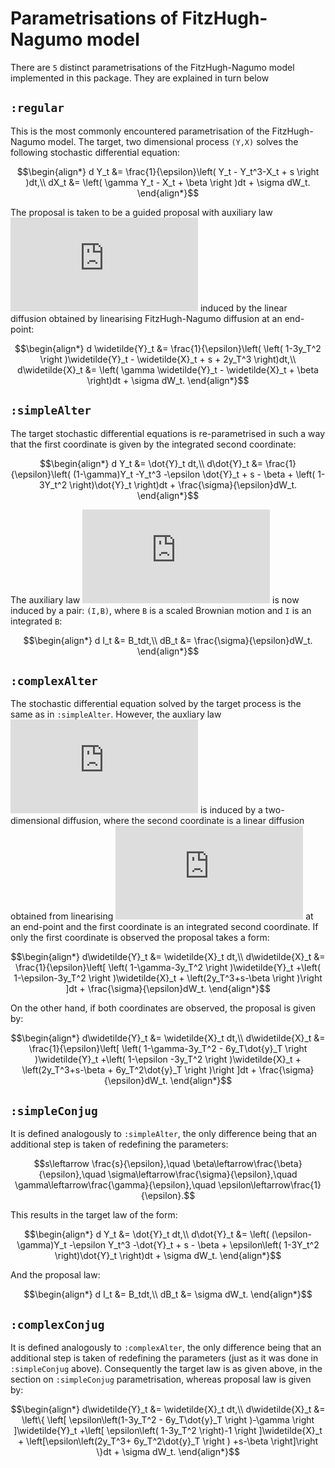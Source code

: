 # Parametrisations of FitzHugh-Nagumo model
There are `5` distinct parametrisations of the FitzHugh-Nagumo model implemented in this package. They are explained in turn below
## `:regular`
This is the most commonly encountered parametrisation of the FitzHugh-Nagumo model. The target, two dimensional process `(Y,X)` solves the following stochastic differential equation:


```math
\begin{align*}
d Y_t &= \frac{1}{\epsilon}\left( Y_t - Y_t^3-X_t + s \right )dt,\\
dX_t &= \left( \gamma Y_t - X_t + \beta \right )dt + \sigma dW_t.
\end{align*}
```


The proposal is taken to be a guided proposal with auxiliary law ![equation](https://latex.codecogs.com/gif.latex?%5Cwidetilde%7BP%7D) induced by the linear diffusion obtained by linearising FitzHugh-Nagumo diffusion at an end-point:

```math
\begin{align*}
d \widetilde{Y}_t &= \frac{1}{\epsilon}\left( \left( 1-3y_T^2 \right )\widetilde{Y}_t - \widetilde{X}_t + s + 2y_T^3 \right)dt,\\
d\widetilde{X}_t &= \left( \gamma \widetilde{Y}_t - \widetilde{X}_t + \beta \right)dt + \sigma dW_t.
\end{align*}
```


## `:simpleAlter`
The target stochastic differential equations is re-parametrised in such a way that the first coordinate is given by the integrated second coordinate:

```math
\begin{align*}
d Y_t &= \dot{Y}_t dt,\\
d\dot{Y}_t &= \frac{1}{\epsilon}\left( (1-\gamma)Y_t -Y_t^3 -\epsilon \dot{Y}_t + s - \beta + \left( 1-3Y_t^2 \right)\dot{Y}_t \right)dt + \frac{\sigma}{\epsilon}dW_t.
\end{align*}
```

The auxiliary law ![equation](https://latex.codecogs.com/gif.latex?%5Cwidetilde%7BP%7D) is now induced by a pair: `(I,B)`, where `B` is a scaled Brownian motion and `I` is an integrated `B`:


```math
\begin{align*}
d I_t &= B_tdt,\\
dB_t &= \frac{\sigma}{\epsilon}dW_t.
\end{align*}
```


## `:complexAlter`
The stochastic differential equation solved by the target process is the same as in `:simpleAlter`. However, the auxliary law ![equation](https://latex.codecogs.com/gif.latex?%5Cwidetilde%7BP%7D) is induced by a two-dimensional diffusion, where the second coordinate is a linear diffusion obtained from linearising ![equation](https://latex.codecogs.com/gif.latex?%5Cdot%7BY%7D) at an end-point and the first coordinate is an integrated second coordinate. If only the first coordinate is observed the proposal takes a form:

```math
\begin{align*}
d\widetilde{Y}_t &= \widetilde{X}_t dt,\\
d\widetilde{X}_t &= \frac{1}{\epsilon}\left[ \left( 1-\gamma-3y_T^2 \right )\widetilde{Y}_t +\left( 1-\epsilon-3y_T^2 \right )\widetilde{X}_t + \left(2y_T^3+s-\beta \right )\right ]dt + \frac{\sigma}{\epsilon}dW_t.
\end{align*}
```


On the other hand, if both coordinates are observed, the proposal is given by:

```math
\begin{align*}
d\widetilde{Y}_t &= \widetilde{X}_t dt,\\
d\widetilde{X}_t &= \frac{1}{\epsilon}\left[ \left( 1-\gamma-3y_T^2 - 6y_T\dot{y}_T \right )\widetilde{Y}_t +\left( 1-\epsilon -3y_T^2 \right )\widetilde{X}_t + \left(2y_T^3+s-\beta + 6y_T^2\dot{y}_T \right )\right ]dt + \frac{\sigma}{\epsilon}dW_t.
\end{align*}
```

## `:simpleConjug`
It is defined analogously to `:simpleAlter`, the only difference being that an additional step is taken of redefining the parameters:

```math
s\leftarrow \frac{s}{\epsilon},\quad \beta\leftarrow\frac{\beta}{\epsilon},\quad \sigma\leftarrow\frac{\sigma}{\epsilon},\quad \gamma\leftarrow\frac{\gamma}{\epsilon},\quad \epsilon\leftarrow\frac{1}{\epsilon}.
```

This results in the target law of the form:

```math
\begin{align*}
d Y_t &= \dot{Y}_t dt,\\
d\dot{Y}_t &= \left( (\epsilon-\gamma)Y_t -\epsilon Y_t^3 -\dot{Y}_t + s - \beta + \epsilon\left( 1-3Y_t^2 \right)\dot{Y}_t \right)dt + \sigma dW_t.
\end{align*}
```


And the proposal law:

```math
\begin{align*}
d I_t &= B_tdt,\\
dB_t &= \sigma dW_t.
\end{align*}
```


## `:complexConjug`
It is defined analogously to `:complexAlter`, the only difference being that an additional step is taken of redefining the parameters (just as it was done in `:simpleConjug` above). Consequently the target law is as given above, in the section on `:simpleConjug` parametrisation, whereas proposal law is given by:

```math
\begin{align*}
d\widetilde{Y}_t &= \widetilde{X}_t dt,\\
d\widetilde{X}_t &= \left\{ \left[ \epsilon\left(1-3y_T^2 - 6y_T\dot{y}_T \right )-\gamma \right ]\widetilde{Y}_t +\left[ \epsilon\left( 1-3y_T^2 \right)-1 \right ]\widetilde{X}_t + \left[\epsilon\left(2y_T^3+ 6y_T^2\dot{y}_T \right ) +s-\beta \right]\right \}dt + \sigma dW_t.
\end{align*}
```

